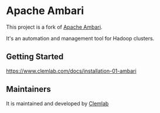 # Apache Ambari

This project is a fork of [Apache Ambari](https://github.com/apache/ambari).

It's an automation and management tool for Hadoop clusters.

## Getting Started

https://www.clemlab.com/docs/installation-01-ambari

## Maintainers

It is maintained and developed by [Clemlab](www.clemlab.com)